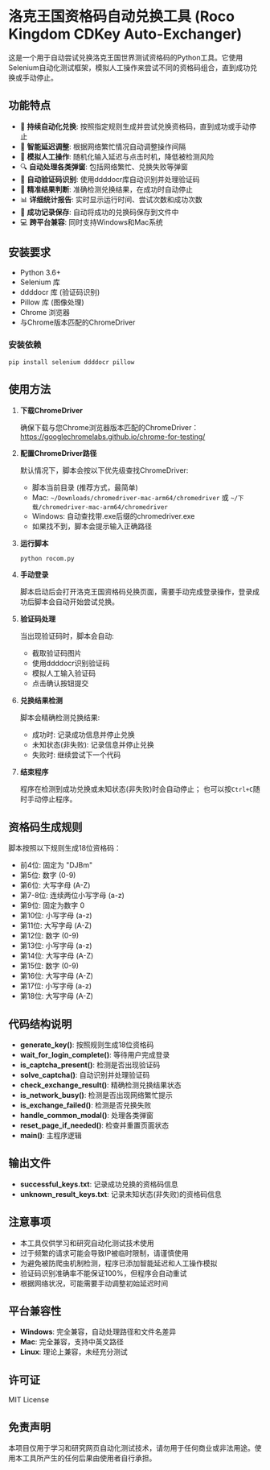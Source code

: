 # 洛克王国资格码自动兑换工具 (Roco Kingdom CDKey Auto-Exchanger)

这是一个用于自动尝试兑换洛克王国世界测试资格码的Python工具。它使用Selenium自动化测试框架，模拟人工操作来尝试不同的资格码组合，直到成功兑换或手动停止。

## 功能特点

- 🔄 **持续自动化兑换**: 按照指定规则生成并尝试兑换资格码，直到成功或手动停止
- 🧠 **智能延迟调整**: 根据网络繁忙情况自动调整操作间隔
- 👤 **模拟人工操作**: 随机化输入延迟与点击时机，降低被检测风险
- 🔍 **自动处理各类弹窗**: 包括网络繁忙、兑换失败等弹窗
- 🤖 **自动验证码识别**: 使用ddddocr库自动识别并处理验证码
- 🎯 **精准结果判断**: 准确检测兑换结果，在成功时自动停止
- 📊 **详细统计报告**: 实时显示运行时间、尝试次数和成功次数
- 📝 **成功记录保存**: 自动将成功的兑换码保存到文件中
- 💻 **跨平台兼容**: 同时支持Windows和Mac系统

## 安装要求

- Python 3.6+
- Selenium 库
- ddddocr 库 (验证码识别)
- Pillow 库 (图像处理)
- Chrome 浏览器
- 与Chrome版本匹配的ChromeDriver

### 安装依赖

```bash
pip install selenium ddddocr pillow
```

## 使用方法

1. **下载ChromeDriver**

   确保下载与您Chrome浏览器版本匹配的ChromeDriver：
   https://googlechromelabs.github.io/chrome-for-testing/

2. **配置ChromeDriver路径**

   默认情况下，脚本会按以下优先级查找ChromeDriver:
   - 脚本当前目录 (推荐方式，最简单)
   - Mac: `~/Downloads/chromedriver-mac-arm64/chromedriver` 或 `~/下载/chromedriver-mac-arm64/chromedriver`
   - Windows: 自动查找带.exe后缀的chromedriver.exe
   - 如果找不到，脚本会提示输入正确路径

3. **运行脚本**

   ```bash
   python rocom.py
   ```

4. **手动登录**

   脚本启动后会打开洛克王国资格码兑换页面，需要手动完成登录操作，登录成功后脚本会自动开始尝试兑换。

5. **验证码处理**

   当出现验证码时，脚本会自动:
   - 截取验证码图片
   - 使用ddddocr识别验证码
   - 模拟人工输入验证码
   - 点击确认按钮提交

6. **兑换结果检测**

   脚本会精确检测兑换结果:
   - 成功时: 记录成功信息并停止兑换
   - 未知状态(非失败): 记录信息并停止兑换
   - 失败时: 继续尝试下一个代码

7. **结束程序**

   程序在检测到成功兑换或未知状态(非失败)时会自动停止；
   也可以按`Ctrl+C`随时手动停止程序。

## 资格码生成规则

脚本按照以下规则生成18位资格码：

- 前4位: 固定为 "DJBm"
- 第5位: 数字 (0-9)
- 第6位: 大写字母 (A-Z)
- 第7-8位: 连续两位小写字母 (a-z)
- 第9位: 固定为数字 0
- 第10位: 小写字母 (a-z)
- 第11位: 大写字母 (A-Z)
- 第12位: 数字 (0-9)
- 第13位: 小写字母 (a-z)
- 第14位: 大写字母 (A-Z)
- 第15位: 数字 (0-9)
- 第16位: 大写字母 (A-Z)
- 第17位: 小写字母 (a-z)
- 第18位: 大写字母 (A-Z)

## 代码结构说明

- **generate_key()**: 按照规则生成18位资格码
- **wait_for_login_complete()**: 等待用户完成登录
- **is_captcha_present()**: 检测是否出现验证码
- **solve_captcha()**: 自动识别并处理验证码
- **check_exchange_result()**: 精确检测兑换结果状态
- **is_network_busy()**: 检测是否出现网络繁忙提示
- **is_exchange_failed()**: 检测是否兑换失败
- **handle_common_modal()**: 处理各类弹窗
- **reset_page_if_needed()**: 检查并重置页面状态
- **main()**: 主程序逻辑

## 输出文件

- **successful_keys.txt**: 记录成功兑换的资格码信息
- **unknown_result_keys.txt**: 记录未知状态(非失败)的资格码信息

## 注意事项

- 本工具仅供学习和研究自动化测试技术使用
- 过于频繁的请求可能会导致IP被临时限制，请谨慎使用
- 为避免被防爬虫机制检测，程序已添加智能延迟和人工操作模拟
- 验证码识别准确率不能保证100%，但程序会自动重试
- 根据网络状况，可能需要手动调整初始延迟时间

## 平台兼容性

- **Windows**: 完全兼容，自动处理路径和文件名差异
- **Mac**: 完全兼容，支持中英文路径
- **Linux**: 理论上兼容，未经充分测试

## 许可证

MIT License

## 免责声明

本项目仅用于学习和研究网页自动化测试技术，请勿用于任何商业或非法用途。使用本工具所产生的任何后果由使用者自行承担。 
